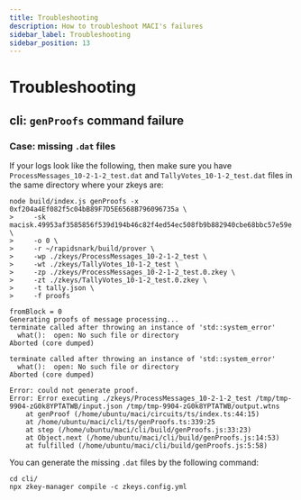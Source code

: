 ```yaml
---
title: Troubleshooting
description: How to troubleshoot MACI's failures
sidebar_label: Troubleshooting
sidebar_position: 13
---
```


# Troubleshooting

## cli: `genProofs` command failure

### Case: missing `.dat` files

If your logs look like the following, then make sure you have `ProcessMessages_10-2-1-2_test.dat` and `TallyVotes_10-1-2_test.dat` files in the same directory where your zkeys are:

```
node build/index.js genProofs -x 0xf204a4Ef082f5c04bB89F7D5E6568B796096735a \
>     -sk macisk.49953af3585856f539d194b46c82f4ed54ec508fb9b882940cbe68bbc57e59e \
>     -o 0 \
>     -r ~/rapidsnark/build/prover \
>     -wp ./zkeys/ProcessMessages_10-2-1-2_test \
>     -wt ./zkeys/TallyVotes_10-1-2_test \
>     -zp ./zkeys/ProcessMessages_10-2-1-2_test.0.zkey \
>     -zt ./zkeys/TallyVotes_10-1-2_test.0.zkey \
>     -t tally.json \
>     -f proofs

fromBlock = 0
Generating proofs of message processing...
terminate called after throwing an instance of 'std::system_error'
  what():  open: No such file or directory
Aborted (core dumped)

terminate called after throwing an instance of 'std::system_error'
  what():  open: No such file or directory
Aborted (core dumped)

Error: could not generate proof.
Error: Error executing ./zkeys/ProcessMessages_10-2-1-2_test /tmp/tmp-9904-zG0k8YPTATWB/input.json /tmp/tmp-9904-zG0k8YPTATWB/output.wtns
    at genProof (/home/ubuntu/maci/circuits/ts/index.ts:44:15)
    at /home/ubuntu/maci/cli/ts/genProofs.ts:339:25
    at step (/home/ubuntu/maci/cli/build/genProofs.js:33:23)
    at Object.next (/home/ubuntu/maci/cli/build/genProofs.js:14:53)
    at fulfilled (/home/ubuntu/maci/cli/build/genProofs.js:5:58)
```

You can generate the missing `.dat` files by the following command:
```
cd cli/
npx zkey-manager compile -c zkeys.config.yml
```